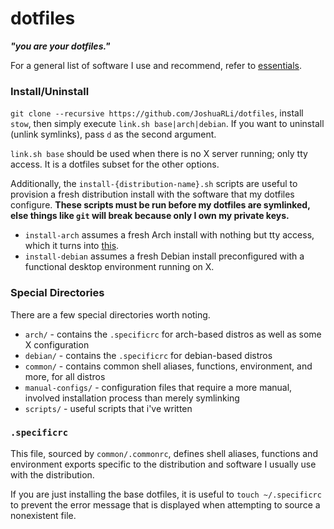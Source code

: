 # dotfiles

***"you are your dotfiles."***

For a general list of software I use and recommend, refer to [essentials](https://github.com/JoshuaRLi/essentials).


### Install/Uninstall

`git clone --recursive https://github.com/JoshuaRLi/dotfiles`, install `stow`, then simply execute `link.sh base|arch|debian`. If you want to uninstall (unlink symlinks), pass `d` as the second argument. 

`link.sh base` should be used when there is no X server running; only tty access. It is a dotfiles subset for the other options.

Additionally, the `install-{distribution-name}.sh` scripts are useful to provision a fresh distribution install with the software that my dotfiles configure. **These scripts must be run before my dotfiles are symlinked, else things like `git` will break because only I own my private keys.**

* `install-arch` assumes a fresh Arch install with nothing but tty access, which it turns into [this](https://github.com/JoshuaRLi/essentials/blob/master/README.md#arch-linux).
* `install-debian` assumes a fresh Debian install preconfigured with a functional desktop environment running on X.


### Special Directories

There are a few special directories worth noting.

* `arch/` - contains the `.specificrc` for arch-based distros as well as some X configuration
* `debian/` - contains the `.specificrc` for debian-based distros
* `common/` - contains common shell aliases, functions, environment, and more, for all distros
* `manual-configs/` - configuration files that require a more manual, involved installation process than merely symlinking
* `scripts/` - useful scripts that i've written


### `.specificrc`

This file, sourced by `common/.commonrc`, defines shell aliases, functions and environment exports specific to the distribution and software I usually use with the distribution.

If you are just installing the base dotfiles, it is useful to `touch ~/.specificrc` to prevent the error message that is displayed when attempting to source a nonexistent file.

